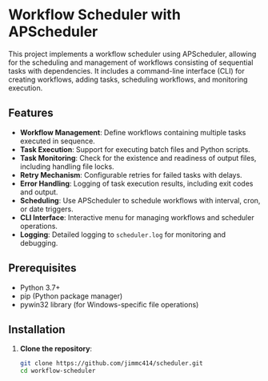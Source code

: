 # Workflow Scheduler with APScheduler

This project implements a workflow scheduler using APScheduler, allowing for the scheduling and management of workflows consisting of sequential tasks with dependencies. It includes a command-line interface (CLI) for creating workflows, adding tasks, scheduling workflows, and monitoring execution.

## Features

- **Workflow Management**: Define workflows containing multiple tasks executed in sequence.
- **Task Execution**: Support for executing batch files and Python scripts.
- **Task Monitoring**: Check for the existence and readiness of output files, including handling file locks.
- **Retry Mechanism**: Configurable retries for failed tasks with delays.
- **Error Handling**: Logging of task execution results, including exit codes and output.
- **Scheduling**: Use APScheduler to schedule workflows with interval, cron, or date triggers.
- **CLI Interface**: Interactive menu for managing workflows and scheduler operations.
- **Logging**: Detailed logging to `scheduler.log` for monitoring and debugging.

## Prerequisites

- Python 3.7+
- pip (Python package manager)
- pywin32 library (for Windows-specific file operations)

## Installation

1. **Clone the repository**:

   ```bash
   git clone https://github.com/jimmc414/scheduler.git
   cd workflow-scheduler
